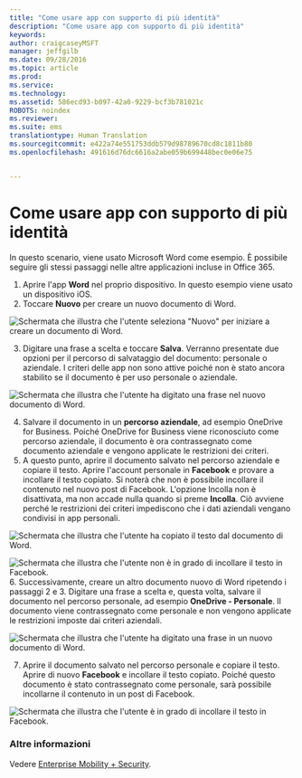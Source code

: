```yaml
---
title: "Come usare app con supporto di più identità"
description: "Come usare app con supporto di più identità"
keywords: 
author: craigcaseyMSFT
manager: jeffgilb
ms.date: 09/28/2016
ms.topic: article
ms.prod: 
ms.service: 
ms.technology: 
ms.assetid: 586ecd93-b097-42a0-9229-bcf3b781021c
ROBOTS: noindex
ms.reviewer: 
ms.suite: ems
translationtype: Human Translation
ms.sourcegitcommit: e422a74e551753ddb579d98789670cd8c1811b80
ms.openlocfilehash: 491616d76dc6616a2abe059b699448bec0e06e75


---
```


# Come usare app con supporto di più identità

In questo scenario, viene usato Microsoft Word come esempio. È possibile seguire gli stessi passaggi nelle altre applicazioni incluse in Office 365.
1.  Aprire l'app **Word** nel proprio dispositivo. In questo esempio viene usato un dispositivo iOS.
2.  Toccare **Nuovo** per creare un nuovo documento di Word.

  ![Schermata che illustra che l'utente seleziona "Nuovo" per iniziare a creare un documento di Word.](./media/ft-multiID-1-createDoc.png)

3.  Digitare una frase a scelta e toccare **Salva**. Verranno presentate due opzioni per il percorso di salvataggio del documento: personale o aziendale. I criteri delle app non sono attive poiché non è stato ancora stabilito se il documento è per uso personale o aziendale.

  ![Schermata che illustra che l'utente ha digitato una frase nel nuovo documento di Word.](./media/ft-multiID-2-saveDoc.png)

4.  Salvare il documento in un **percorso aziendale**, ad esempio OneDrive for Business. Poiché OneDrive for Business viene riconosciuto come percorso aziendale, il documento è ora contrassegnato come documento aziendale e vengono applicate le restrizioni dei criteri.
5.  A questo punto, aprire il documento salvato nel percorso aziendale e copiare il testo. Aprire l'account personale in **Facebook** e provare a incollare il testo copiato. Si noterà che non è possibile incollare il contenuto nel nuovo post di Facebook. L'opzione Incolla non è disattivata, ma non accade nulla quando si preme **Incolla**. Ciò avviene perché le restrizioni dei criteri impediscono che i dati aziendali vengano condivisi in app personali.

  ![Schermata che illustra che l'utente ha copiato il testo dal documento di Word. ](./media/ft-multiID-3-copyText.png)

  ![Schermata che illustra che l'utente non è in grado di incollare il testo in Facebook.](./media/ft-multiID-4-pasteInFB.png)
6.  Successivamente, creare un altro documento nuovo di Word ripetendo i passaggi 2 e 3. Digitare una frase a scelta e, questa volta, salvare il documento nel percorso personale, ad esempio **OneDrive - Personale**. Il documento viene contrassegnato come personale e non vengono applicate le restrizioni imposte dai criteri aziendali.

  ![Schermata che illustra che l'utente ha digitato una frase in un nuovo documento di Word.](./media/ft-multiID-5-createDoc.png)

7.  Aprire il documento salvato nel percorso personale e copiare il testo. Aprire di nuovo **Facebook** e incollare il testo copiato. Poiché questo documento è stato contrassegnato come personale, sarà possibile incollarne il contenuto in un post di Facebook.

  ![Schermata che illustra che l'utente è in grado di incollare il testo in Facebook.](./media/ft-multiID-6-copyText.png)

### Altre informazioni
Vedere [Enterprise Mobility + Security](https://www.microsoft.com/en-us/server-cloud/enterprise-mobility/overview.aspx).



<!--HONumber=Oct16_HO2-->


